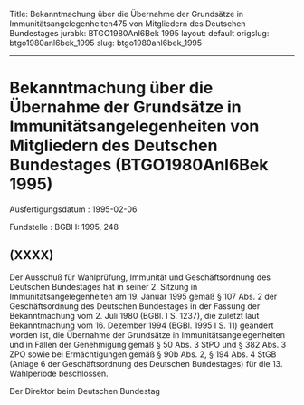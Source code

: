 Title: Bekanntmachung über die Übernahme der Grundsätze in Immunitätsangelegenheiten475
  von Mitgliedern des Deutschen Bundestages
jurabk: BTGO1980Anl6Bek 1995
layout: default
origslug: btgo1980anl6bek_1995
slug: btgo1980anl6bek_1995

---

# Bekanntmachung über die Übernahme der Grundsätze in Immunitätsangelegenheiten von Mitgliedern des Deutschen Bundestages (BTGO1980Anl6Bek 1995)

Ausfertigungsdatum
:   1995-02-06

Fundstelle
:   BGBl I: 1995, 248



## (XXXX)

Der Ausschuß für Wahlprüfung, Immunität und Geschäftsordnung des
Deutschen Bundestages hat in seiner 2. Sitzung in
Immunitätsangelegenheiten am 19. Januar 1995 gemäß § 107 Abs. 2 der
Geschäftsordnung des Deutschen Bundestages in der Fassung der
Bekanntmachung vom 2. Juli 1980 (BGBl. I S. 1237), die zuletzt laut
Bekanntmachung vom 16. Dezember 1994 (BGBl. 1995 I S. 11) geändert
worden ist, die Übernahme der Grundsätze in Immunitätsangelegenheiten
und in Fällen der Genehmigung gemäß § 50 Abs. 3 StPO und § 382 Abs. 3
ZPO sowie bei Ermächtigungen gemäß § 90b Abs. 2, § 194 Abs. 4 StGB
(Anlage 6 der Geschäftsordnung des Deutschen Bundestages) für die 13.
Wahlperiode beschlossen.

Der Direktor beim Deutschen Bundestag

